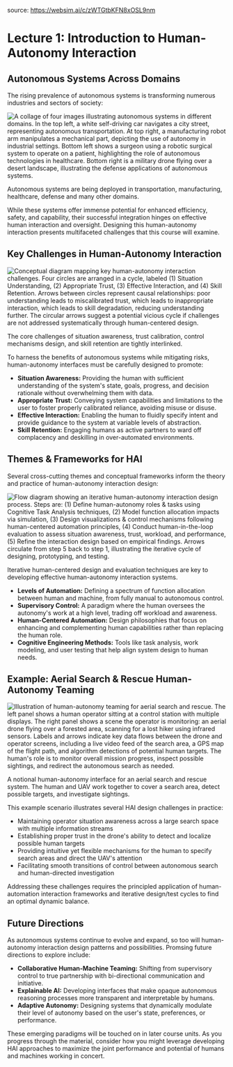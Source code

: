 source: https://websim.ai/c/zWTGtbKFN8xOSL9nm

# Lecture 1: Introduction to Human-Autonomy Interaction

## Autonomous Systems Across Domains

The rising prevalence of autonomous systems is transforming numerous industries and sectors of society:

![A collage of four images illustrating autonomous systems in different domains. In the top left, a white self-driving car navigates a city street, representing autonomous transportation. At top right, a manufacturing robot arm manipulates a mechanical part, depicting the use of autonomy in industrial settings. Bottom left shows a surgeon using a robotic surgical system to operate on a patient, highlighting the role of autonomous technologies in healthcare. Bottom right is a military drone flying over a desert landscape, illustrating the defense applications of autonomous systems.](https://i.imgur.com/BnkhHgv.png)

Autonomous systems are being deployed in transportation, manufacturing, healthcare, defense and many other domains.

While these systems offer immense potential for enhanced efficiency, safety, and capability, their successful integration hinges on effective human interaction and oversight. Designing this human-autonomy interaction presents multifaceted challenges that this course will examine.

## Key Challenges in Human-Autonomy Interaction

![Conceptual diagram mapping key human-autonomy interaction challenges. Four circles are arranged in a cycle, labeled (1) Situation Understanding, (2) Appropriate Trust, (3) Effective Interaction, and (4) Skill Retention. Arrows between circles represent causal relationships: poor understanding leads to miscalibrated trust, which leads to inappropriate interaction, which leads to skill degradation, reducing understanding further. The circular arrows suggest a potential vicious cycle if challenges are not addressed systematically through human-centered design.](https://i.imgur.com/HvFHMGT.png)

The core challenges of situation awareness, trust calibration, control mechanisms design, and skill retention are tightly interlinked.

To harness the benefits of autonomous systems while mitigating risks, human-autonomy interfaces must be carefully designed to promote:

- **Situation Awareness:** Providing the human with sufficient understanding of the system's state, goals, progress, and decision rationale without overwhelming them with data.
- **Appropriate Trust:** Conveying system capabilities and limitations to the user to foster properly calibrated reliance, avoiding misuse or disuse.
- **Effective Interaction:** Enabling the human to fluidly specify intent and provide guidance to the system at variable levels of abstraction.
- **Skill Retention:** Engaging humans as active partners to ward off complacency and deskilling in over-automated environments.

## Themes & Frameworks for HAI

Several cross-cutting themes and conceptual frameworks inform the theory and practice of human-autonomy interaction design:

![Flow diagram showing an iterative human-autonomy interaction design process. Steps are: (1) Define human-autonomy roles & tasks using Cognitive Task Analysis techniques, (2) Model function allocation impacts via simulation, (3) Design visualizations & control mechanisms following human-centered automation principles, (4) Conduct human-in-the-loop evaluation to assess situation awareness, trust, workload, and performance, (5) Refine the interaction design based on empirical findings. Arrows circulate from step 5 back to step 1, illustrating the iterative cycle of designing, prototyping, and testing.](https://i.imgur.com/RxQo7zS.png)

Iterative human-centered design and evaluation techniques are key to developing effective human-autonomy interaction systems.

- **Levels of Automation:** Defining a spectrum of function allocation between human and machine, from fully manual to autonomous control.
- **Supervisory Control:** A paradigm where the human oversees the autonomy's work at a high level, trading off workload and awareness.
- **Human-Centered Automation:** Design philosophies that focus on enhancing and complementing human capabilities rather than replacing the human role.
- **Cognitive Engineering Methods:** Tools like task analysis, work modeling, and user testing that help align system design to human needs.

## Example: Aerial Search & Rescue Human-Autonomy Teaming

![Illustration of human-autonomy teaming for aerial search and rescue. The left panel shows a human operator sitting at a control station with multiple displays. The right panel shows a scene the operator is monitoring: an aerial drone flying over a forested area, scanning for a lost hiker using infrared sensors. Labels and arrows indicate key data flows between the drone and operator screens, including a live video feed of the search area, a GPS map of the flight path, and algorithm detections of potential human targets. The human's role is to monitor overall mission progress, inspect possible sightings, and redirect the autonomous search as needed.](https://i.imgur.com/WtcOPXM.png)

A notional human-autonomy interface for an aerial search and rescue system. The human and UAV work together to cover a search area, detect possible targets, and investigate sightings.

This example scenario illustrates several HAI design challenges in practice:

- Maintaining operator situation awareness across a large search space with multiple information streams
- Establishing proper trust in the drone's ability to detect and localize possible human targets
- Providing intuitive yet flexible mechanisms for the human to specify search areas and direct the UAV's attention
- Facilitating smooth transitions of control between autonomous search and human-directed investigation

Addressing these challenges requires the principled application of human-automation interaction frameworks and iterative design/test cycles to find an optimal dynamic balance.

## Future Directions

As autonomous systems continue to evolve and expand, so too will human-autonomy interaction design patterns and possibilities. Promsing future directions to explore include:

- **Collaborative Human-Machine Teaming:** Shifting from supervisory control to true partnership with bi-directional communication and initiative.
- **Explainable AI:** Developing interfaces that make opaque autonomous reasoning processes more transparent and interpretable by humans.
- **Adaptive Autonomy:** Designing systems that dynamically modulate their level of autonomy based on the user's state, preferences, or performance.

These emerging paradigms will be touched on in later course units. As you progress through the material, consider how you might leverage developing HAI approaches to maximize the joint performance and potential of humans and machines working in concert.